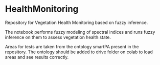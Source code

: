 # HealthMonitoring
Repository for Vegetation Health Monitoring based on fuzzy inference.

The notebook performs fuzzy modeling of spectral indices and runs fuzzy inference on them to assess vegetation health state.

Areas for tests are taken from the ontology smartPA present in the repository. The ontology should be added to drive folder on colab to load areas and see results correctly.

